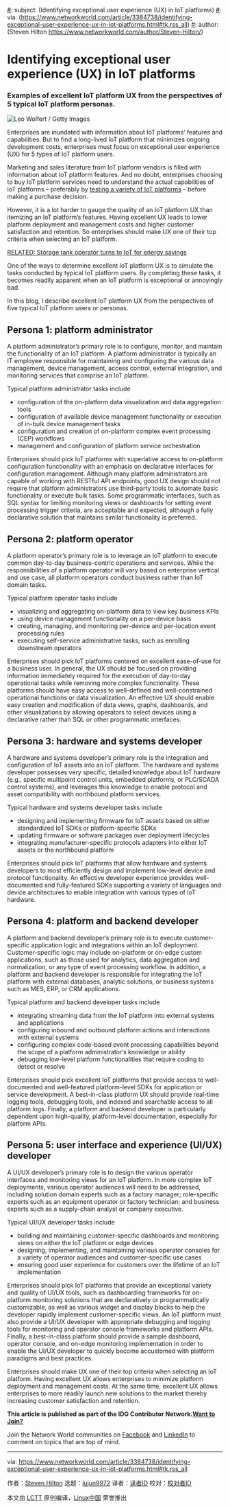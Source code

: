[#]: collector: (lujun9972)
[#]: translator: ( )
[#]: reviewer: ( )
[#]: publisher: ( )
[#]: url: ( )
[#]: subject: (Identifying exceptional user experience (UX) in IoT platforms)
[#]: via: (https://www.networkworld.com/article/3384738/identifying-exceptional-user-experience-ux-in-iot-platforms.html#tk.rss_all)
[#]: author: (Steven Hilton https://www.networkworld.com/author/Steven-Hilton/)

Identifying exceptional user experience (UX) in IoT platforms
======

### Examples of excellent IoT platform UX from the perspectives of 5 typical IoT platform personas.

![Leo Wolfert / Getty Images][1]

Enterprises are inundated with information about IoT platforms’ features and capabilities. But to find a long-lived IoT platform that minimizes ongoing development costs, enterprises must focus on exceptional user experience (UX) for 5 types of IoT platform users.

Marketing and sales literature from IoT platform vendors is filled with information about IoT platform features. And no doubt, enterprises choosing to buy IoT platform services need to understand the actual capabilities of IoT platforms – preferably by [testing a variety of IoT platforms][2] – before making a purchase decision.

However, it is a lot harder to gauge the quality of an IoT platform UX than itemizing an IoT platform’s features. Having excellent UX leads to lower platform deployment and management costs and higher customer satisfaction and retention. So enterprises should make UX one of their top criteria when selecting an IoT platform.

[RELATED: Storage tank operator turns to IoT for energy savings][3]

One of the ways to determine excellent IoT platform UX is to simulate the tasks conducted by typical IoT platform users. By completing these tasks, it becomes readily apparent when an IoT platform is exceptional or annoyingly bad.

In this blog, I describe excellent IoT platform UX from the perspectives of five typical IoT platform users or personas.

## Persona 1: platform administrator

A platform administrator’s primary role is to configure, monitor, and maintain the functionality of an IoT platform. A platform administrator is typically an IT employee responsible for maintaining and configuring the various data management, device management, access control, external integration, and monitoring services that comprise an IoT platform.

Typical platform administrator tasks include

  * configuration of the on-platform data visualization and data aggregation tools
  * configuration of available device management functionality or execution of in-bulk device management tasks
  * configuration and creation of on-platform complex event processing (CEP) workflows
  * management and configuration of platform service orchestration



Enterprises should pick IoT platforms with superlative access to on-platform configuration functionality with an emphasis on declarative interfaces for configuration management. Although many platform administrators are capable of working with RESTful API endpoints, good UX design should not require that platform administrators use third-party tools to automate basic functionality or execute bulk tasks. Some programmatic interfaces, such as SQL syntax for limiting monitoring views or dashboards for setting event processing trigger criteria, are acceptable and expected, although a fully declarative solution that maintains similar functionality is preferred.

## Persona 2: platform operator

A platform operator’s primary role is to leverage an IoT platform to execute common day-to-day business-centric operations and services. While the responsibilities of a platform operator will vary based on enterprise vertical and use case, all platform operators conduct business rather than IoT domain tasks.

Typical platform operator tasks include

  * visualizing and aggregating on-platform data to view key business KPIs
  * using device management functionality on a per-device basis
  * creating, managing, and monitoring per-device and per-location event processing rules
  * executing self-service administrative tasks, such as enrolling downstream operators



Enterprises should pick IoT platforms centered on excellent ease-of-use for a business user. In general, the UX should be focused on providing information immediately required for the execution of day-to-day operational tasks while removing more complex functionality. These platforms should have easy access to well-defined and well-constrained operational functions or data visualization. An effective UX should enable easy creation and modification of data views, graphs, dashboards, and other visualizations by allowing operators to select devices using a declarative rather than SQL or other programmatic interfaces.

## Persona 3: hardware and systems developer

A hardware and systems developer’s primary role is the integration and configuration of IoT assets into an IoT platform. The hardware and systems developer possesses very specific, detailed knowledge about IoT hardware (e.g., specific multipoint control units, embedded platforms, or PLC/SCADA control systems), and leverages this knowledge to enable protocol and asset compatibility with northbound platform services.

Typical hardware and systems developer tasks include

  * designing and implementing firmware for IoT assets based on either standardized IoT SDKs or platform-specific SDKs
  * updating firmware or software packages over deployment lifecycles
  * integrating manufacturer-specific protocols adapters into either IoT assets or the northbound platform



Enterprises should pick IoT platforms that allow hardware and systems developers to most efficiently design and implement low-level device and protocol functionality. An effective developer experience provides well-documented and fully-featured SDKs supporting a variety of languages and device architectures to enable integration with various types of IoT hardware.

## Persona 4: platform and backend developer

A platform and backend developer’s primary role is to execute customer-specific application logic and integrations within an IoT deployment. Customer-specific logic may include on-platform or on-edge custom applications, such as those used for analytics, data aggregation and normalization, or any type of event processing workflow. In addition, a platform and backend developer is responsible for integrating the IoT platform with external databases, analytic solutions, or business systems such as MES, ERP, or CRM applications.

Typical platform and backend developer tasks include

  * integrating streaming data from the IoT platform into external systems and applications
  * configuring inbound and outbound platform actions and interactions with external systems
  * configuring complex code-based event processing capabilities beyond the scope of a platform administrator’s knowledge or ability
  * debugging low-level platform functionalities that require coding to detect or resolve



Enterprises should pick excellent IoT platforms that provide access to well-documented and well-featured platform-level SDKs for application or service development. A best-in-class platform UX should provide real-time logging tools, debugging tools, and indexed and searchable access to all platform logs. Finally, a platform and backend developer is particularly dependent upon high-quality, platform-level documentation, especially for platform APIs.

## Persona 5: user interface and experience (UI/UX) developer

A UI/UX developer’s primary role is to design the various operator interfaces and monitoring views for an IoT platform. In more complex IoT deployments, various operator audiences will need to be addressed, including solution domain experts such as a factory manager; role-specific experts such as an equipment operator or factory technician; and business experts such as a supply-chain analyst or company executive.

Typical UI/UX developer tasks include

  * building and maintaining customer-specific dashboards and monitoring views on either the IoT platform or edge devices
  * designing, implementing, and maintaining various operator consoles for a variety of operator audiences and customer-specific use cases
  * ensuring good user experience for customers over the lifetime of an IoT implementation



Enterprises should pick IoT platforms that provide an exceptional variety and quality of UI/UX tools, such as dashboarding frameworks for on-platform monitoring solutions that are declaratively or programmatically customizable, as well as various widget and display blocks to help the developer rapidly implement customer-specific views. An IoT platform must also provide a UI/UX developer with appropriate debugging and logging tools for monitoring and operator console frameworks and platform APIs. Finally, a best-in-class platform should provide a sample dashboard, operator console, and on-edge monitoring implementation in order to enable the UI/UX developer to quickly become accustomed with platform paradigms and best practices.

Enterprises should make UX one of their top criteria when selecting an IoT platform. Having excellent UX allows enterprises to minimize platform deployment and management costs. At the same time, excellent UX allows enterprises to more readily launch new solutions to the market thereby increasing customer satisfaction and retention.

**This article is published as part of the IDG Contributor Network.[Want to Join?][4]**

Join the Network World communities on [Facebook][5] and [LinkedIn][6] to comment on topics that are top of mind.

--------------------------------------------------------------------------------

via: https://www.networkworld.com/article/3384738/identifying-exceptional-user-experience-ux-in-iot-platforms.html#tk.rss_all

作者：[Steven Hilton][a]
选题：[lujun9972][b]
译者：[译者ID](https://github.com/译者ID)
校对：[校对者ID](https://github.com/校对者ID)

本文由 [LCTT](https://github.com/LCTT/TranslateProject) 原创编译，[Linux中国](https://linux.cn/) 荣誉推出

[a]: https://www.networkworld.com/author/Steven-Hilton/
[b]: https://github.com/lujun9972
[1]: https://images.idgesg.net/images/article/2019/02/industry_4-0_industrial_iot_smart_factory_by_leowolfert_gettyimages-689799380_2400x1600-100788464-large.jpg
[2]: https://www.machnation.com/2018/09/25/announcing-mit-e-2-0-hands-on-benchmarking-for-iot-cloud-edge-and-analytics-platforms/
[3]: https://www.networkworld.com/article/3169384/internet-of-things/storage-tank-operator-turns-to-iot-for-energy-savings.html#tk.nww-fsb
[4]: /contributor-network/signup.html
[5]: https://www.facebook.com/NetworkWorld/
[6]: https://www.linkedin.com/company/network-world
